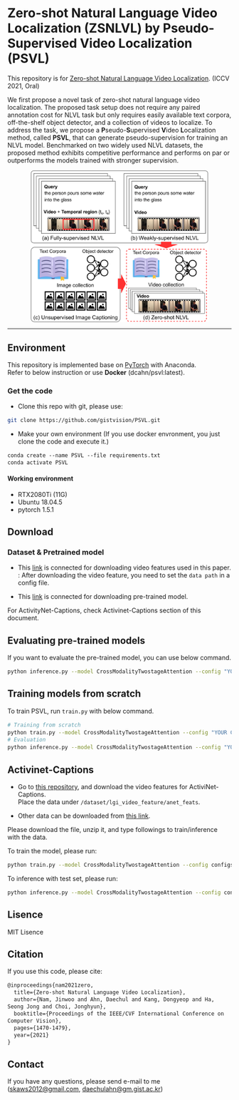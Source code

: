 # Zero-shot Natural Language Video Localization (ZSNLVL) by Pseudo-Supervised Video Localization (PSVL)

This repository is for [Zero-shot Natural Language Video Localization](https://openaccess.thecvf.com/content/ICCV2021/papers/Nam_Zero-Shot_Natural_Language_Video_Localization_ICCV_2021_paper.pdf). (ICCV 2021, Oral)


We first propose a novel task of zero-shot natural language video localization. The proposed task setup does not require any paired annotation cost for NLVL task but only requires easily available text corpora, off-the-shelf object detector, and a collection of videos to localize. To address the task, we propose a **P**seudo-**S**upervised **V**ideo **L**ocalization method, called **PSVL**, that can generate pseudo-supervision for training an NLVL model. Benchmarked on two widely used NLVL datasets, the proposed method exhibits competitive performance and performs on par or outperforms the models trained with stronger supervision.

<img src="media/task-1.png" alt="task_nlvl" width="400" style="margin-left: auto; margin-right: auto; display: block;"/>


---
## Environment
This repository is implemented base on [PyTorch](http://pytorch.org/) with Anaconda.</br>
Refer to below instruction or use **Docker** (dcahn/psvl:latest). </br>


### Get the code
- Clone this repo with git, please use:
```bash
git clone https://github.com/gistvision/PSVL.git
```

- Make your own environment (If you use docker envronment, you just clone the code and execute it.)
```bashz
conda create --name PSVL --file requirements.txt
conda activate PSVL
```

#### Working environment
- RTX2080Ti (11G)
- Ubuntu 18.04.5
- pytorch 1.5.1

## Download

### Dataset & Pretrained model

- This [link](https://drive.google.com/file/d/1Vjgm2XA3TYcc4h9IWR5k5efU-bXNir5f/view?usp=sharing) is connected for downloading video features used in this paper. </br>
: After downloading the video feature, you need to set the `data path` in a config file. </br> 

- This [link](https://drive.google.com/file/d/1M2FX2qkEvyked50LSc9Y5r87GBnpohSX/view?usp=sharing) is connected for downloading pre-trained model.

For ActivityNet-Captions, check Activinet-Captions section of this document.

## Evaluating pre-trained models

If you want to evaluate the pre-trained model, you can use below command.

```bash
python inference.py --model CrossModalityTwostageAttention --config "YOUR CONFIG PATH" --pre_trained "YOUR MODEL PATH"
```

## Training models from scratch

To train PSVL, run `train.py` with below command.

```bash
# Training from scratch
python train.py --model CrossModalityTwostageAttention --config "YOUR CONFIG PATH"
# Evaluation
python inference.py --model CrossModalityTwostageAttention --config "YOUR CONFIG PATH" --pre_trained "YOUR MODEL PATH"
```

## Activinet-Captions

- Go to [this repository](https://github.com/JonghwanMun/LGI4temporalgrounding), and download the video features for ActiviNet-Captions. </br>
Place the data under `/dataset/lgi_video_feature/anet_feats`. </br>

- Other data can be downloaded from [this link](https://drive.google.com/file/d/1yXnVHslpV51zqd9TRJAjFXPZZESCFrPm/view?usp=sharing).

Please download the file, unzip it, and type followings to train/inference with the data.

To train the model, please run:
```bash
python train.py --model CrossModalityTwostageAttention --config configs/anet_simple_model/simplemodel_anet_BS256_two-stage_attention.yml --dataset anet
```

To inference with test set, please run:
```bash
python inference.py --model CrossModalityTwostageAttention --config configs/anet_simple_model/simplemodel_anet_BS256_two-stage_attention.yml --pre_trained anet_pretrained_best.pth
```

## Lisence
MIT Lisence

## Citation

If you use this code, please cite:
```
@inproceedings{nam2021zero,
  title={Zero-shot Natural Language Video Localization},
  author={Nam, Jinwoo and Ahn, Daechul and Kang, Dongyeop and Ha, Seong Jong and Choi, Jonghyun},
  booktitle={Proceedings of the IEEE/CVF International Conference on Computer Vision},
  pages={1470-1479},
  year={2021}
}
```

## Contact
If you have any questions, please send e-mail to me (skaws2012@gmail.com, daechulahn@gm.gist.ac.kr)
